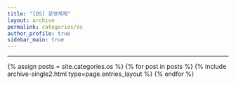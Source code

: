 ```yaml
---
title: "[OS] 운영체제"
layout: archive
permalink: categories/os
author_profile: true
sidebar_main: true
---
```



<!-- 공백이 포함되어 있는 카테고리 이름의 경우 site.categories['a b c'] 이런식으로! -->

***



{% assign posts = site.categories.os %}
{% for post in posts %} {% include archive-single2.html type=page.entries_layout %} {% endfor %}
